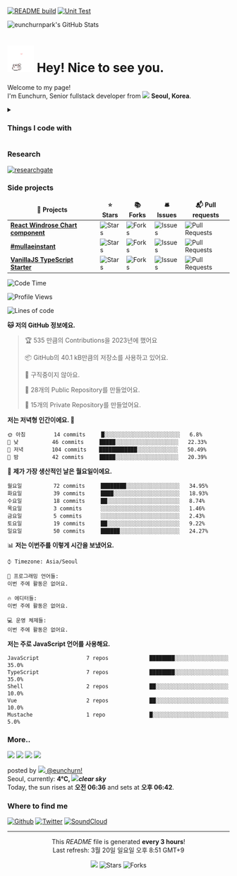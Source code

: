 [![README build](https://github.com/eunchurnpark/eunchurnpark/actions/workflows/main.yml/badge.svg)](https://github.com/eunchurnpark/eunchurnpark/actions/workflows/main.yml) [![Unit Test](https://github.com/eunchurnpark/eunchurnpark/actions/workflows/unit-test.yml/badge.svg)](https://github.com/eunchurnpark/eunchurnpark/actions/workflows/unit-test.yml)

![eunchurnpark's GitHub Stats](https://github-readme-stats.vercel.app/api?username=eunchurnpark&show_icons=true)

<h1><img src="kitty_chase_heart.gif" width="60"/> Hey! Nice to see you.</h1>

<p>Welcome to my page! </br> I'm Eunchurn, Senior fullstack developer from <img src="https://upload.wikimedia.org/wikipedia/commons/0/09/Flag_of_South_Korea.svg" width="13"/> <b>Seoul, Korea</b>. </p>

<details>
<summary><h3>Things I code with</h3></summary>
<p>
  <img alt="TypeScript" src="https://img.shields.io/badge/-TypeScript-007ACC?style=flat-square&logo=typescript&logoColor=white" />
  <img alt="Python" src="https://img.shields.io/badge/-python-3776AB?style=flat-square&logo=python&logoColor=white" />
  <img alt="Go" src="https://img.shields.io/badge/-Go-00ADD8?style=flat-square&logo=go&logoColor=white" />
  <img alt="React" src="https://img.shields.io/badge/-React-45b8d8?style=flat-square&logo=react&logoColor=white" />
  <img alt="html5" src="https://img.shields.io/badge/-HTML5-E34F26?style=flat-square&logo=html5&logoColor=white" />
  <img alt="css3" src="https://img.shields.io/badge/-CSS3-1572B6?style=flat-square&logo=css3&logoColor=white" />
  <img alt="JavaScript" src="https://img.shields.io/badge/-JavaScript-F7DF1E?style=flat-square&logo=javascript&logoColor=white" />
  <img alt="Babel" src="https://img.shields.io/badge/-Babel-F9DC3E?style=flat-square&logo=babel&logoColor=white" />
  <img alt="Svelte" src="https://img.shields.io/badge/-Svelte-FF3E00?style=flat-square&logo=svelte&logoColor=white" />
  <img alt="webcomponent" src="https://img.shields.io/badge/-webcomponent-29ABE2?style=flat-square&logo=webcomponents.org&logoColor=white" />
  <img alt="Electron" src="https://img.shields.io/badge/-Electron-47848F?style=flat-square&logo=electron&logoColor=white" />
  <img alt="Next" src="https://img.shields.io/badge/-Nextjs-000000?style=flat-square&logo=next.js&logoColor=white" />
  <img alt="Gatsby" src="https://img.shields.io/badge/-Gatsby-663399?style=flat-square&logo=gatsby&logoColor=white" />
  <img alt="PWA" src="https://img.shields.io/badge/-PWA-5A0FC8?style=flat-square&logo=pwa&logoColor=white" />
  <img alt="Webpack" src="https://img.shields.io/badge/-Webpack-8DD6F9?style=flat-square&logo=webpack&logoColor=white" /> 
  <img alt="Gulp" src="https://img.shields.io/badge/-Gulp-CF4647?style=flat-square&logo=gulp&logoColor=white" />
  <img alt="Docker" src="https://img.shields.io/badge/-Docker-46a2f1?style=flat-square&logo=docker&logoColor=white" />
  <img alt="Kubernetes" src="https://img.shields.io/badge/-Kubernetes-326CE5?style=flat-square&logo=kubernetes&logoColor=white" />
  <img alt="github" src="https://img.shields.io/badge/-Github-181717?style=flat-square&logo=github&logoColor=white" />
  <img alt="github actions" src="https://img.shields.io/badge/-Github_Actions-2088FF?style=flat-square&logo=github-actions&logoColor=white" />
  <img alt="WhiteSource" src="https://img.shields.io/badge/-WhiteSource-161D4E?style=flat-square&logo=whitesource&logoColor=white" />
  <img alt="RenovateBot" src="https://img.shields.io/badge/-RenovateBot-1A1F6C?style=flat-square&logo=renovatebot&logoColor=white" />
  <img alt="bitbucket" src="https://img.shields.io/badge/-Bitbucket-0052CC?style=flat-square&logo=bitbucket&logoColor=white" />
  <img alt="Apollo" src="https://img.shields.io/badge/-Apollo%20GraphQL-311C87?style=flat-square&logo=apollo-graphql&logoColor=white" />
  <img alt="GraphQL" src="https://img.shields.io/badge/-GraphQL-E10098?style=flat-square&logo=graphql&logoColor=white" />
  <img alt="MobX" src="https://img.shields.io/badge/-MobX-FF9955?style=flat-square&logo=mobx&logoColor=white" />
  <img alt="Redux" src="https://img.shields.io/badge/-Redux-764ABC?style=flat-square&logo=redux&logoColor=white" />
  <img alt="react-router" src="https://img.shields.io/badge/-React%20Router-CA4245?style=flat-square&logo=react-router&logoColor=white" />
  <img alt="Prisma" src="https://img.shields.io/badge/-Prisma-0C3249?style=flat-square&logo=prisma&logoColor=white" />
  <img alt="Styled Components" src="https://img.shields.io/badge/-Styled_Components-db7092?style=flat-square&logo=styled-components&logoColor=white" />
  <img alt="Material UI" src="https://img.shields.io/badge/-MUI-0081CB?style=flat-square&logo=mui&logoColor=white" />
  <img alt="Material Design" src="https://img.shields.io/badge/-Material%20Design-0081CB?style=flat-square&logo=material-design&logoColor=white" />
  <img alt="pypi" src="https://img.shields.io/badge/-PyPI-3775A9?style=flat-square&logo=pypi&logoColor=white" />
  <img alt="NumPy" src="https://img.shields.io/badge/-NumPy-013243?style=flat-square&logo=numpy&logoColor=white" />
  <img alt="SciPy" src="https://img.shields.io/badge/-scipy-8CAAE6?style=flat-square&logo=scipy&logoColor=white" />
  <img alt="scikit-learn" src="https://img.shields.io/badge/-scikitLearn-F7931E?style=flat-square&logo=scikit-learn&logoColor=white" />
  <img alt="TensorFlow" src="https://img.shields.io/badge/-tensorflow-FF6F00?style=flat-square&logo=tensorflow&logoColor=white" />
  <img alt="pyTorch" src="https://img.shields.io/badge/-PyTorch-EE4C2C?style=flat-square&logo=pytorch&logoColor=white" />
  <img alt="Django" src="https://img.shields.io/badge/-Django-092E20?style=flat-square&logo=django&logoColor=white" />
  <img alt="NestJs" src="https://img.shields.io/badge/-NestJs-ea2845?style=flat-square&logo=nestjs&logoColor=white" />
  <img alt="npm" src="https://img.shields.io/badge/-NPM-CB3837?style=flat-square&logo=npm&logoColor=white" />
  <img alt="yarn" src="https://img.shields.io/badge/-yarn-2C8EBB?style=flat-square&logo=yarn&logoColor=white" />
  <img alt="express" src="https://img.shields.io/badge/-Express-000000?style=flat-square&logo=express&logoColor=white" />
  <img alt="socket.io" src="https://img.shields.io/badge/-Socket.io-010101?style=flat-square&logo=socket.io&logoColor=white" />
  <img alt="fastify" src="https://img.shields.io/badge/-Fastify-000000?style=flat-square&logo=fastify&logoColor=white" />
  <img alt="flask" src="https://img.shields.io/badge/-Flask-000000?style=flat-square&logo=flask&logoColor=white" />
  <img alt="jekyll" src="https://img.shields.io/badge/-Jekyll-CC0000?style=flat-square&logo=jekyll&logoColor=white" />
  <img alt="Rollup" src="https://img.shields.io/badge/-Rollup-EC4A3F?style=flat-square&logo=rollup.js&logoColor=white" />
  <img alt="lerna" src="https://img.shields.io/badge/-lerna-2F0268?style=flat-square&logo=lerna&logoColor=white" />
  <img alt="d3js" src="https://img.shields.io/badge/-D3.js-F9A03C?style=flat-square&logo=d3.js&logoColor=white" />
  <img alt="Three.js" src="https://img.shields.io/badge/-Three.js-000000?style=flat-square&logo=three.js&logoColor=white" />
  <img alt="webGL" src="https://img.shields.io/badge/-WebGL-990000?style=flat-square&logo=webgl&logoColor=white" />
  <img alt="Prettier" src="https://img.shields.io/badge/-Prettier-F7B93E?style=flat-square&logo=prettier&logoColor=white" />
  <img alt="ESLint" src="https://img.shields.io/badge/-ESLint-4B32C3?style=flat-square&logo=eslint&logoColor=white" />
  <img alt="MongoDB" src="https://img.shields.io/badge/-MongoDB-13aa52?style=flat-square&logo=mongodb&logoColor=white" />
  <img alt="MySQL" src="https://img.shields.io/badge/-MySQL-4479A1?style=flat-square&logo=mysql&logoColor=white" />
  <img alt="PostgreSQL" src="https://img.shields.io/badge/-PostgreSQL-4169E1?style=flat-square&logo=postgresql&logoColor=white" />
  <img alt="Nodejs" src="https://img.shields.io/badge/-Nodejs-43853d?style=flat-square&logo=Node.js&logoColor=white" />
  <img alt="ts-node" src="https://img.shields.io/badge/-tsnode-3178C6?style=flat-square&logo=ts-node&logoColor=white" />
  <img alt="Deno" src="https://img.shields.io/badge/-Deno-000000?style=flat-square&logo=deno&logoColor=white" />
  <img alt="Codecov" src="https://img.shields.io/badge/-Codecov-F01F7A?style=flat-square&logo=codecov&logoColor=white" />
  <img alt="Storybook" src="https://img.shields.io/badge/-Storybook-FF4785?style=flat-square&logo=storybook&logoColor=white" />
  <img alt="Jest" src="https://img.shields.io/badge/-Jest-C21325?style=flat-square&logo=jest&logoColor=white" />
  <img alt="Serverless" src="https://img.shields.io/badge/-Serverless-FD5750?style=flat-square&logo=serverless&logoColor=white" />
  <img alt="Redis" src="https://img.shields.io/badge/-Redis-DC382D?style=flat-square&logo=redis&logoColor=white" />
  <img alt="apache kafka" src="https://img.shields.io/badge/-Apache%20Kafka-231F20?style=flat-square&logo=apache-kafka&logoColor=white" />
  <img alt="MQTT" src="https://img.shields.io/badge/-MQTT-3C5280?style=flat-square&logo=eclipse-mosquitto&logoColor=white" />
  <img alt="Sass" src="https://img.shields.io/badge/-SASS-CC6699?style=flat-square&logo=sass&logoColor=white" />
  <img alt="PostCSS" src="https://img.shields.io/badge/-PostCSS-DD3A0A?style=flat-square&logo=postcss&logoColor=white" />
  <img alt="LESS" src="https://img.shields.io/badge/-Less-1D365D?style=flat-square&logo=less&logoColor=white" />
  <img alt="Tailwind CSS" src="https://img.shields.io/badge/-Tailwind%20CSS-06B6D4?style=flat-square&logo=tailwind-css&logoColor=white" />
  <img alt="Bulma" src="https://img.shields.io/badge/-Bulma-00D1B2?style=flat-square&logo=bulma&logoColor=white" />
  <img alt="SVGO" src="https://img.shields.io/badge/-SVGO-3E7FC1?style=flat-square&logo=svgo&logoColor=white" />
  <img alt="Storybook" src="https://img.shields.io/badge/-Storybook-FF4785?style=flat-square&logo=storybook&logoColor=white" />
  <img alt="d3.js" src="https://img.shields.io/badge/-D3.js-F9A03C?style=flat-square&logo=d3.js&logoColor=white" />
  <img alt="Firebase" src="https://img.shields.io/badge/-Firebase-FFCA28?style=flat-square&logo=firebase&logoColor=white" />
  <img alt="Linux" src="https://img.shields.io/badge/-linux-FCC624?style=flat-square&logo=linux&logoColor=white" />
  <img alt="RHEL" src="https://img.shields.io/badge/-Red%20Hat-EE0000?style=flat-square&logo=red-hat&logoColor=white" />
  <img alt="Debian" src="https://img.shields.io/badge/-Debian-A81D33?style=flat-square&logo=debian&logoColor=white" />
  <img alt="CentOS" src="https://img.shields.io/badge/-CentOS-262577?style=flat-square&logo=centos&logoColor=white" />
  <img alt="Fedora" src="https://img.shields.io/badge/-Fedora-51A2DA?style=flat-square&logo=fedora&logoColor=white" />
  <img alt="Gentoo" src="https://img.shields.io/badge/-Gentoo-54487A?style=flat-square&logo=gentoo&logoColor=white" />
  <img alt="FreeBSD" src="https://img.shields.io/badge/-FreeBSD-AB2B28?style=flat-square&logo=freebsd&logoColor=white" />
  <img alt="raspi" src="https://img.shields.io/badge/-Raspberry%20Pi-A22846?style=flat-square&logo=raspberry-pi&logoColor=white" />
  <img alt="git" src="https://img.shields.io/badge/-Git-F05032?style=flat-square&logo=git&logoColor=white" />
  <img alt="github pages" src="https://img.shields.io/badge/-Gitub%20Pages-222222?style=flat-square&logo=github-pages&logoColor=white" />
  <img alt="Babel" src="https://img.shields.io/badge/-Babel-F9DC3E?style=flat-square&logo=babel&logoColor=white" />
  <img alt="LabVIEW" src="https://img.shields.io/badge/-LabVIEW-FFDB00?style=flat-square&logo=labview&logoColor=white" />
  <img alt="MATLAB" src="https://img.shields.io/badge/-MATLAB-0076A8?style=flat-square&logo=mathworks&logoColor=white" />
  <img alt="R" src="https://img.shields.io/badge/-R-276DC3?style=flat-square&logo=r&logoColor=white" />
  <img alt="OAS" src="https://img.shields.io/badge/-OpenAPI%20Initiative-6BA539?style=flat-square&logo=openapi-initiative&logoColor=white" />
  <img alt="Swagger" src="https://img.shields.io/badge/-Swagger-85EA2D?style=flat-square&logo=swagger&logoColor=white" />
  <img alt="Ajv" src="https://img.shields.io/badge/-Ajv-23C8D2?style=flat-square&logo=ajv&logoColor=white" />
  <img alt="NGINX" src="https://img.shields.io/badge/-NGINX-269539?style=flat-square&logo=nginx&logoColor=white" />
  <img alt="netlify" src="https://img.shields.io/badge/-netlify-00C7B7?style=flat-square&logo=netlify&logoColor=white" />
  <img alt="LaTeX" src="https://img.shields.io/badge/-LaTeX-008080?style=flat-square&logo=latex&logoColor=white" />
  <img alt="semver" src="https://img.shields.io/badge/-semver-3F4551?style=flat-square&logo=semver&logoColor=white" />
  <img alt="autoscalinggroup" src="https://img.shields.io/badge/-Auto%20Scaling%20Group-FE9400?style=flat-square&logo=amazon&logoColor=white" />
  <img alt="codedeploy" src="https://img.shields.io/badge/-Code%20Deploy-71973C?style=flat-square&logo=amazon-aws&logoColor=white" />
  <img alt="aws-s3" src="https://img.shields.io/badge/-AWS%20S3-569A31?style=flat-square&logo=amazon-s3&logoColor=white" />
  <img alt="aws-rds" src="https://img.shields.io/badge/-AWS%20RDS-2A6DB4?style=flat-square&logo=amazon-aws&logoColor=white" />
  <img alt="aws-lambda" src="https://img.shields.io/badge/-AWS%20Lambda-F37A23?style=flat-square&logo=aws-lambda&logoColor=white" />
  <img alt="aws-documentdb" src="https://img.shields.io/badge/-DocumentDB-272727?style=flat-square&logo=amazon&logoColor=white" />
  <img alt="aws-ampliify" src="https://img.shields.io/badge/-Amplify-FF9900?style=flat-square&logo=aws-amplify&logoColor=white" />
  <img alt="ngrok" src="https://img.shields.io/badge/-ngrok-1F1E37?style=flat-square&logo=ngrok&logoColor=white" />
  <img alt="cloudflare" src="https://img.shields.io/badge/-Cloudflare-F38020?style=flat-square&logo=cloudflare&logoColor=white" />
  <img alt="nginx" src="https://img.shields.io/badge/-NGINX-009639?style=flat-square&logo=nginx&logoColor=white" />
  <img alt="codesandbox" src="https://img.shields.io/badge/-CodeSandbox-F38020?style=flat-square&logo=codesandbox&logoColor=white" />
  <img alt="iterm2" src="https://img.shields.io/badge/-iTerm2-000000?style=flat-square&logo=iterm2&logoColor=white" />
  <img alt="jupyter" src="https://img.shields.io/badge/-Jupyter-F37626?style=flat-square&logo=jupyter&logoColor=white" />
  <img alt="vscode" src="https://img.shields.io/badge/-Visual%20Studio%20Code-007ACC?style=flat-square&logo=visual-studio-code&logoColor=white" />
  <img alt="notion" src="https://img.shields.io/badge/-Notion-000000?style=flat-square&logo=notion&logoColor=white" />
  <img alt="postman" src="https://img.shields.io/badge/-Postman-FF6C37?style=flat-square&logo=postman&logoColor=white" />
</p>
<h3>Things I play with</h3>
<p>
  <img alt="ableton live" src="https://img.shields.io/badge/-Ableton%20Live-000000?style=flat-square&logo=ableton-live&logoColor=white" />
  <img alt="protools" src="https://img.shields.io/badge/-Pro%20Tools-7ACB10?style=flat-square&logo=pro-tools&logoColor=white" />
  <img alt="cycling 74" src="https://img.shields.io/badge/-Cycling%20'74-111111?style=flat-square&logo=cycling-%2774&logoColor=white" />
  <img alt="max" src="https://img.shields.io/badge/-Max-525252?style=flat-square&logo=max&logoColor=white" />
  <img alt="midi" src="https://img.shields.io/badge/-MIDI-000000?style=flat-square&logo=midi&logoColor=white" />
  <img alt="reason" src="https://img.shields.io/badge/-Reason-DD4B39?style=flat-square&logo=reason&logoColor=white" />
  <img alt="pioneer dj" src="https://img.shields.io/badge/-Pioneer%20DJ-1A1928?style=flat-square&logo=pioneer-dj&logoColor=white" />
  <img alt="apple music" src="https://img.shields.io/badge/-Apple%20Music-FA243C?style=flat-square&logo=apple-music&logoColor=white" />
  <img alt="bandcamp" src="https://img.shields.io/badge/-Bandcamp-408294?style=flat-square&logo=bandcamp&logoColor=white" />
  <img alt="beatport" src="https://img.shields.io/badge/-Beatport-408294?style=flat-square&logo=beatport&logoColor=white" />
  <img alt="mixcloud" src="https://img.shields.io/badge/-Mixcloud-5000FF?style=flat-square&logo=mixcloud&logoColor=white" />
  <img alt="shazam" src="https://img.shields.io/badge/-Shazam-0088FF?style=flat-square&logo=shazam&logoColor=white" />
  <img alt="steinberg" src="https://img.shields.io/badge/-Steinberg-C90827?style=flat-square&logo=steinberg&logoColor=white" />
  <img alt="bmw" src="https://img.shields.io/badge/-BMW-0066B1?style=flat-square&logo=bmw&logoColor=white" />
  <img alt="strava" src="https://img.shields.io/badge/-Strava-FC4C02?style=flat-square&logo=strava&logoColor=white" />
</p>
</details>
<h3>Research</h3>
<p>
  <a href="https://www.researchgate.net/profile/Eunchurn-Park-2" target="_blank"><img alt="researchgate" src="https://img.shields.io/badge/-ResearchGate-00CCBB?style=flat-square&logo=researchgate&logoColor=white" /></a>
</p>
<h3>Side projects</h3>
<table>
  <thead align="center">
    <tr border: none;>
      <td><b>🎁 Projects</b></td>
      <td><b>⭐ Stars</b></td>
      <td><b>📚 Forks</b></td>
      <td><b>🛎 Issues</b></td>
      <td><b>📬 Pull requests</b></td>
    </tr>
  </thead>
  <tbody>
    <tr>
      <td><a href="https://github.com/eunchurn/windrose-chart"><b>React Windrose Chart component</b></a></td>
      <td><img alt="Stars" src="https://img.shields.io/github/stars/eunchurn/windrose-chart?style=flat-square&labelColor=343b41"/></td>
      <td><img alt="Forks" src="https://img.shields.io/github/forks/eunchurn/windrose-chart?style=flat-square&labelColor=343b41"/></td>
      <td><img alt="Issues" src="https://img.shields.io/github/issues/eunchurn/windrose-chart?style=flat-square&labelColor=343b41"/></td>
      <td><img alt="Pull Requests" src="https://img.shields.io/github/issues-pr/eunchurn/windrose-chart?style=flat-square&labelColor=343b41"/></td>
    </tr>
	  <tr>
      <td><a href="https://github.com/eunchurn/mullae-instant"><b>#mullaeinstant</b></a></td>
      <td><img alt="Stars" src="https://img.shields.io/github/stars/eunchurn/mullae-instant?style=flat-square&labelColor=343b41"/></td>
      <td><img alt="Forks" src="https://img.shields.io/github/forks/eunchurn/mullae-instant?style=flat-square&labelColor=343b41"/></td>
      <td><img alt="Issues" src="https://img.shields.io/github/issues/eunchurn/mullae-instant?style=flat-square&labelColor=343b41"/></td>
      <td><img alt="Pull Requests" src="https://img.shields.io/github/issues-pr/eunchurn/mullae-instant?style=flat-square&labelColor=343b41"/></td>
    </tr>
    <tr>
      <td><a href="https://github.com/eunchurn/vanillajs-typescript-gulp-project-boilerplate"><b>VanillaJS TypeScript Starter</b></a></td>
      <td><img alt="Stars" src="https://img.shields.io/github/stars/eunchurn/vanillajs-typescript-gulp-project-boilerplate?style=flat-square&labelColor=343b41"/></td>
      <td><img alt="Forks" src="https://img.shields.io/github/forks/eunchurn/vanillajs-typescript-gulp-project-boilerplate?style=flat-square&labelColor=343b41"/></td>
      <td><img alt="Issues" src="https://img.shields.io/github/issues/eunchurn/vanillajs-typescript-gulp-project-boilerplate?style=flat-square&labelColor=343b41"/></td>
      <td><img alt="Pull Requests" src="https://img.shields.io/github/issues-pr/thmsgbrt/nodejs-typescript-express-apollo-graphql-starter?style=flat-square&labelColor=343b41"/></td>
    </tr>
  </tbody>
</table>

<!--START_SECTION:waka-->
![Code Time](http://img.shields.io/badge/Code%20Time-2%2C797%20hrs%2038%20mins-blue)

![Profile Views](http://img.shields.io/badge/Profile%20Views-0-blue)

![Lines of code](https://img.shields.io/badge/%EC%A0%80%EB%8A%94%20%EC%97%AC%ED%83%9C%EA%B9%8C%EC%A7%80%20-111%20Thousand%20%EC%A4%84%EC%9D%98%20%EC%BD%94%EB%93%9C%EB%A5%BC%20%EC%9E%91%EC%84%B1%ED%96%88%EC%96%B4%EC%9A%94.-blue)

**🐱 저의 GitHub 정보에요.** 

> 🏆 535 만큼의 Contributions을 2023년에 했어요
 > 
> 📦 GitHub의 40.1 kB만큼의 저장소를 사용하고 있어요. 
 > 
> 🚫 구직중이지 않아요.
 > 
> 📜 28개의 Public Repository를 만들었어요. 
 > 
> 🔑 15개의 Private Repository를 만들었어요.  
 > 
**저는 저녁형 인간이에요. 🦉** 

```text
🌞 아침         14 commits     █░░░░░░░░░░░░░░░░░░░░░░░░   6.8% 
🌆 낮　         46 commits     █████░░░░░░░░░░░░░░░░░░░░   22.33% 
🌃 저녁         104 commits    ████████████░░░░░░░░░░░░░   50.49% 
🌙 밤　         42 commits     █████░░░░░░░░░░░░░░░░░░░░   20.39%

```
📅 **제가 가장 생산적인 날은 월요일이에요.** 

```text
월요일          72 commits     ████████░░░░░░░░░░░░░░░░░   34.95% 
화요일          39 commits     ████░░░░░░░░░░░░░░░░░░░░░   18.93% 
수요일          18 commits     ██░░░░░░░░░░░░░░░░░░░░░░░   8.74% 
목요일          3 commits      ░░░░░░░░░░░░░░░░░░░░░░░░░   1.46% 
금요일          5 commits      ░░░░░░░░░░░░░░░░░░░░░░░░░   2.43% 
토요일          19 commits     ██░░░░░░░░░░░░░░░░░░░░░░░   9.22% 
일요일          50 commits     ██████░░░░░░░░░░░░░░░░░░░   24.27%

```


📊 **저는 이번주를 이렇게 시간을 보냈어요.** 

```text
⌚︎ Timezone: Asia/Seoul

💬 프로그래밍 언어들: 
이번 주에 활동은 없어요.

🔥 에디터들: 
이번 주에 활동은 없어요.

💻 운영 체제들: 
이번 주에 활동은 없어요.

```

**저는 주로 JavaScript 언어를 사용해요.** 

```text
JavaScript               7 repos             ████████░░░░░░░░░░░░░░░░░   35.0% 
TypeScript               7 repos             ████████░░░░░░░░░░░░░░░░░   35.0% 
Shell                    2 repos             ██░░░░░░░░░░░░░░░░░░░░░░░   10.0% 
Vue                      2 repos             ██░░░░░░░░░░░░░░░░░░░░░░░   10.0% 
Mustache                 1 repo              █░░░░░░░░░░░░░░░░░░░░░░░░   5.0%

```



<!--END_SECTION:waka-->

<h3>More..</h3>
<p><img width="200" src="https:&#x2F;&#x2F;cdn1.picuki.com&#x2F;hosted-by-instagram&#x2F;q&#x3D;0exhNuNYnjBcaS3SYdxKjf8C2OJ0WgxSZ60STLepjSVmIR1vLHOapZA0mpCj4yRwKwVlASuRYz1n4YwrU1lVDz15PkfWTbGPST5T7a+bUe6jvDRk%7C%7CJ9lk7s0KXIXZn6n9MAlUmGpNWwSDv5PHL%7C%7Clo79UvOa0LGFq8zCXW%7C%7CdEnGZK55f0Z7F9mt9wuuS4jkja45BsNz5F%7C%7CH8kKl1lptvN%7C%7C3dbEvf0PMd6trV2QaUNh4kG5OKopCu7Lm4rbzMvR2PZhYXCoOELhn7EU2Ap%7C%7CF6zEvpqe20m2WGagjwy9Jgg1YyEE59Uw%7C%7CQy4Y%7C%7CxfUc2EkUtohBjzbWfkSedRWeL%7C%7CmJz4ibQwbHsJbNy4Jr4eKPNavrdlTuTRJXJLL9WT00iIeTTA1r3csaePvcIo5N7NPVm2AqZ11Xke+XY0BlcEAQMjDHWWsAjZtnIkYvizXnTvS6HpFpsksq9I+A&#x3D;" /> <img width="200" src="https:&#x2F;&#x2F;cdn1.picuki.com&#x2F;hosted-by-instagram&#x2F;q&#x3D;0exhNuNYnjBcaS3SYdxKjf8C2OJ0Wg9SZ60STLepjSVmIR1vLHOapZA0mpCj4yRwKwVlASuRYz1l7I4rVFxUDD17OkDXTLSJRTtT6KWeUe6gvDZl8pVplbwyK3MWbHGu9ssoUmCpNWwSDv5PHL%7C%7Clo7ge+OXucjMBpi2XMLQT9zJBpY6uSKVKz8J1pJ2Jg3Tt%7C%7C9kiJzJE5m4vMAQspMqP52hEX%7C%7CD+O8BnsaBwVLYBxMQK5qnRlSaHEmw+Jj8uT3agtIj+kOYA2HDHVmIerXGQdqwwDnQhg1u84z53poJzgaOFJrR30%7C%7CRonobmbVdKdipuoxkzsba7k3Pgb0KI%7C%7CmJzhWPQwO7mP6pgqZ2tdaOidO+k7nL5aeb3Wa5pEDc9FtSHYwrsEtuzUeFBzo18T+5g+Hu0xFSNTb%7C%7CG0wlVJXNFhmndXsEpEqzI4emb%7C%7CHTvkTSK%7C%7CVA5lsrjKA&#x3D;&#x3D;" /> <img width="200" src="https:&#x2F;&#x2F;cdn1.picuki.com&#x2F;hosted-by-instagram&#x2F;q&#x3D;0exhNuNYnjBcaS3SYdxKjf8C2OJ0WgxSZ60STLepjSVmIR1vLHOapZA0mpCj4yRwKwVlASuRYz1k4oMpWFpXDT17NU3dQbCATTZU56qdU+bN1TVj959pl7szKXQZYXGn88cpVAmYdSgIGaYDG7uo%7C%7CesJ+fPucjcBojOMNbBGmDdttdCwFahlza4lsfe4kx2xu5xncG114WNxahlw5OLUqQUCSKnjMcF6saR5UvoIjNBQpr6gmCG2GGM5b295BTGS9IjOkqg8iyDXdzQspjD3FO8EIU8hjl246kAV46U%7C%7Cpa27G481+MZhsqruZ1lBWmhm+jVMlpDtuiTvSUGI%7C%7CgVRwGKOlf7lNPEu+8WgGtKpDI3llAvJdKTKDrlAemw1Wfv0V2vMDtagBPsUncYZOasa4nya+S67VrTV8gQ3CzAX1WbYKMJTFdjb+6GnzWTZhmDZogE9yJ8&#x3D;" /> <img width="200" src="https:&#x2F;&#x2F;cdn1.picuki.com&#x2F;hosted-by-instagram&#x2F;q&#x3D;0exhNuNYnjBcaS3SYdxKjf8C2OJ0Wg9SZ60STLepjSVmIR1vLHOapZA0mpCj4yRwKwVlASuRYz5j5IwvUllQCj17NULWTreKRT1U7KqaUubN2zRh%7C%7CJJglro8LnQeYHSv9sElVAmYdSgIGaYDG7uo+qhT5aGuO1lQpTb9d7JGmC4E5ZObS6olhMF4pJ2Jg3Tt%7C%7C9kiJzJE5m4vMAQspMqP52hEX%7C%7CD+O8BnsaBwVLYBxMQK5qnRlSaHEmw+Jj8uTnagtIj+kOYA2AL9YQcS3mCVVbkoDnQhlXGTsxN3poJzgaOFJrR30%7C%7CRonobmbVdKdipuoxkzsba7k3Pgb0KI%7C%7CmJzhWPQwO7mP6pgqZ2tdaOidO+w%7C%7CjmYUYLWErJrdXcnA+blcFryK%7C%7CeuL81zjpJONtZYjk%7C%7Ck3jbvJob2ihE8NXNFhmndXsEpEKjNnOmb%7C%7CHTvkTSK%7C%7CVA5lsrjKA&#x3D;&#x3D;" /></p>
<p>posted by <a href="https://www.instagram.com/eunchurn/" target="_blank"><img src="https://upload.wikimedia.org/wikipedia/commons/thumb/e/e7/Instagram_logo_2016.svg/1024px-Instagram_logo_2016.svg.png" width="20"/> @eunchurn!</a><br />Seoul, currently: <b> 4°C, <img width="20" src="http:&#x2F;&#x2F;openweathermap.org&#x2F;img&#x2F;wn&#x2F;01n@2x.png" /><i>clear sky</i></b><br />Today, the sun rises at <b>오전 06:36</b> and sets at <b>오후 06:42</b>.</p>
<h3>Where to find me</h3>
<p><a href="https://github.com/eunchurnpark" target="_blank"><img alt="Github" src="https://img.shields.io/badge/GitHub-%2312100E.svg?&style=for-the-badge&logo=Github&logoColor=white" /></a> <a href="https://twitter.com/eunchurn" target="_blank"><img alt="Twitter" src="https://img.shields.io/badge/twitter-%231DA1F2.svg?&style=for-the-badge&logo=twitter&logoColor=white" /></a> <a href="https://soundcloud.com/eunchurn"><img alt="SoundCloud" src="https://img.shields.io/badge/-SoundCloud-FF3300?style=for-the-badge&logo=soundcloud&logoColor=white" /></a></p>

------------
<p align="center">This <i>README</i> file is generated <b>every 3 hours</b>!</br>Last refresh: 3월 20일 일요일 오후 8:51 GMT+9<br />
<p align="center"><img src="https://github.com/eunchurn/eunchurn/workflows/README%20build/badge.svg" /> <img alt="Stars" src="https://img.shields.io/github/stars/eunchurn/eunchurn?style=flat-square&labelColor=343b41"/> <img alt="Forks" src="https://img.shields.io/github/forks/eunchurn/eunchurn?style=flat-square&labelColor=343b41"/></p>
